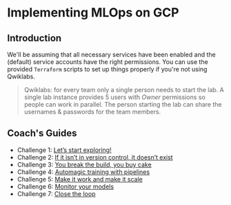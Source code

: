 # Implementing MLOps on GCP

## Introduction

We'll be assuming that all necessary services have been enabled and the (default) service accounts have the right permissions. You can use the provided `Terraform` scripts to set up things properly if you're not using Qwiklabs.

> Qwiklabs: for every team only a single person needs to start the lab. A single lab instance provides 5 users with _Owner_ permissions so people can work in parallel. The person starting the lab can share the usernames & passwords for the team members. 

## Coach's Guides

- Challenge 1: [Let’s start exploring!](./solution-01.md)
- Challenge 2: [If it isn’t in version control, it doesn’t exist](./solution-02.md)
- Challenge 3: [You break the build, you buy cake](./solution-03.md)
- Challenge 4: [Automagic training with pipelines](./solution-04.md)
- Challenge 5: [Make it work and make it scale](./solution-05.md)
- Challenge 6: [Monitor your models](./solution-06.md)
- Challenge 7: [Close the loop](./solution-07.md)


